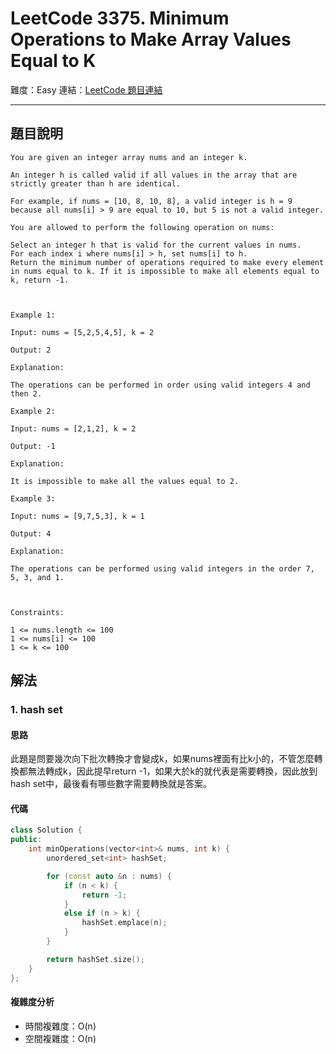 # LeetCode 3375. Minimum Operations to Make Array Values Equal to K

難度：Easy
連結：[LeetCode 題目連結](https://leetcode.com/problems/minimum-operations-to-make-array-values-equal-to-k/description/)

---

## 題目說明
    
    You are given an integer array nums and an integer k.

    An integer h is called valid if all values in the array that are strictly greater than h are identical.

    For example, if nums = [10, 8, 10, 8], a valid integer is h = 9 because all nums[i] > 9 are equal to 10, but 5 is not a valid integer.

    You are allowed to perform the following operation on nums:

    Select an integer h that is valid for the current values in nums.
    For each index i where nums[i] > h, set nums[i] to h.
    Return the minimum number of operations required to make every element in nums equal to k. If it is impossible to make all elements equal to k, return -1.

    

    Example 1:

    Input: nums = [5,2,5,4,5], k = 2

    Output: 2

    Explanation:

    The operations can be performed in order using valid integers 4 and then 2.

    Example 2:

    Input: nums = [2,1,2], k = 2

    Output: -1

    Explanation:

    It is impossible to make all the values equal to 2.

    Example 3:

    Input: nums = [9,7,5,3], k = 1

    Output: 4

    Explanation:

    The operations can be performed using valid integers in the order 7, 5, 3, and 1.

    

    Constraints:

    1 <= nums.length <= 100 
    1 <= nums[i] <= 100
    1 <= k <= 100

## 解法
### 1. hash set
#### 思路

此題是問要幾次向下批次轉換才會變成k，如果nums裡面有比k小的，不管怎麼轉換都無法轉成k，因此提早return -1，如果大於k的就代表是需要轉換，因此放到hash set中，最後看有哪些數字需要轉換就是答案。

#### 代碼
```c++
class Solution {
public:
    int minOperations(vector<int>& nums, int k) {
        unordered_set<int> hashSet;

        for (const auto &n : nums) {
            if (n < k) {
                return -1;
            }
            else if (n > k) {
                hashSet.emplace(n);
            }
        }

        return hashSet.size();
    }
};
```

#### 複雜度分析

- 時間複雜度：O(n)
- 空間複雜度：O(n)